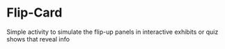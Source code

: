 # Flip-Card
Simple activity to simulate the flip-up panels in interactive exhibits or quiz shows that reveal info
